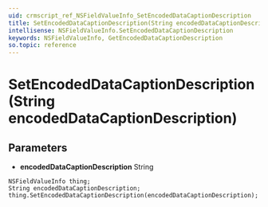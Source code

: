 ```yaml
---
uid: crmscript_ref_NSFieldValueInfo_SetEncodedDataCaptionDescription
title: SetEncodedDataCaptionDescription(String encodedDataCaptionDescription)
intellisense: NSFieldValueInfo.SetEncodedDataCaptionDescription
keywords: NSFieldValueInfo, GetEncodedDataCaptionDescription
so.topic: reference
---
```


# SetEncodedDataCaptionDescription(String encodedDataCaptionDescription)

## Parameters

* **encodedDataCaptionDescription** String

```crmscript
NSFieldValueInfo thing;
String encodedDataCaptionDescription;
thing.SetEncodedDataCaptionDescription(encodedDataCaptionDescription);
```

